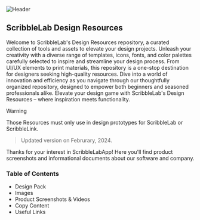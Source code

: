 ![Header](https://github.com/ScribbleLabApp/Design-Resources/assets/129311622/15a46982-2170-4e73-b606-99a9724df9ae)

## ScribbleLab Design Resources
Welcome to ScribbleLab's Design Resources repository, a curated collection of tools and assets to elevate your design projects. Unleash your creativity with a diverse range of templates, icons, fonts, and color palettes carefully selected to inspire and streamline your design process. From UI/UX elements to print materials, this repository is a one-stop destination for designers seeking high-quality resources. Dive into a world of innovation and efficiency as you navigate through our thoughtfully organized repository, designed to empower both beginners and seasoned professionals alike. Elevate your design game with ScribbleLab's Design Resources – where inspiration meets functionality.

> [!Warning]
> Those Resources must only use in design prototypes for ScribbleLab or ScribbleLink.

> Updated version on Februrary, 2024.

Thanks for your interest in ScribbleLabApp! Here you'll find product screenshots and informational documents about our software and company.

### Table of Contents
- Design Pack
- Images
- Product Screenshots & Videos
- Copy Content
- Useful Links
